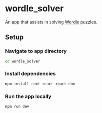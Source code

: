 # wordle_solver

An app that assists in solving [Wordle] puzzles. 

## Setup

### Navigate to app directory

```bash
cd wordle_solver
```
### Install dependencies

```bash
npm install next react react-dom
```
### Run the app locally
```bash
npm run dev
```

[Wordle]: https://www.nytimes.com/games/wordle/index.html
[Wordle Archive]: https://www.devangthakkar.com/wordle_archive/?1